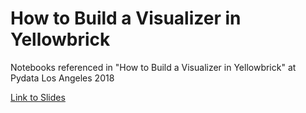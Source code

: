 # How to Build a Visualizer in Yellowbrick
Notebooks referenced in "How to Build a Visualizer in Yellowbrick" at Pydata Los Angeles 2018

[Link to Slides](https://docs.google.com/presentation/d/1mZpFKIUitxQTdQeQ3xZsxaz7ErTwSAKd6AJpKwmjOXs/edit?usp=sharing)
